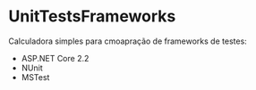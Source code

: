 # UnitTestsFrameworks

Calculadora simples para cmoapração de frameworks de testes:
* ASP.NET Core 2.2
* NUnit
* MSTest
